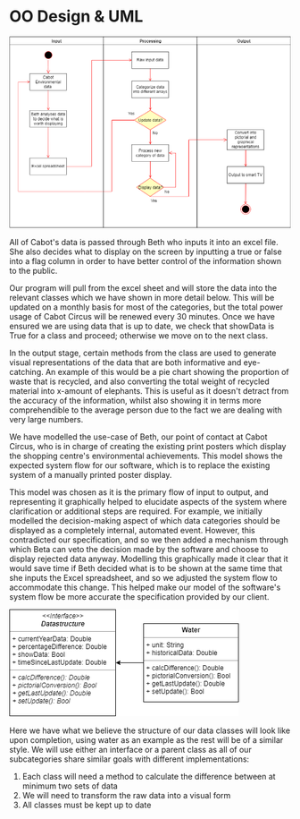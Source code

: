 OO Design & UML
========================
![alt text](https://github.com/kamenPB/Green-Credentials/blob/master/Portfolio%20A/PNG/uml_diagram.png "Green Credentials UML diagram")

All of Cabot's data is passed through Beth who inputs it into an excel file. She also decides what to display on the screen by inputting a true or false into a flag column in order to have better control of the information shown to the public.

Our program will pull from the excel sheet and will store the data into the relevant classes which we have shown in more detail below. This will be updated on a monthly basis for most of the categories, but the total power usage of Cabot Circus will be renewed every 30 minutes. Once we have ensured we are using data that is up to date, we check that showData is True for a class and proceed; otherwise we move on to the next class. 

In the output stage, certain methods from the class are used to generate visual representations of the data that are both informative and eye-catching. An example of this would be a pie chart showing the proportion of waste that is recycled, and also converting the total weight of recycled material into x-amount of elephants. This is useful as it doesn't detract from the accuracy of the information, whilst also showing it in terms more comprehendible to the average person due to the fact we are dealing with very large numbers.

We have modelled the use-case of Beth, our point of contact at Cabot Circus, who is in charge of creating the existing print posters which display the shopping centre's environmental achievements. This model shows the expected system flow for our software, which is to replace the existing system of a manually printed poster display.

This model was chosen as it is the primary flow of input to output, and representing it graphically helped to elucidate aspects of the system where clarification or additional steps are required. For example, we initially modelled the decision-making aspect of which data categories should be displayed as a completely internal, automated event. However, this contradicted our specification, and so we then added a mechanism through which Beta can veto the decision made by the software and choose to display rejected data anyway. Modelling this graphically made it clear that it would save time if Beth decided what is to be shown at the same time that she inputs the Excel spreadsheet, and so we adjusted the system flow to accommodate this change. This helped make our model of the software's system flow be more accurate the specification provided by our client.

![alt text](https://github.com/kamenPB/Green-Credentials/blob/master/Portfolio%20A/PNG/example-classes.png "Green Credentials Example Classes")

Here we have what we believe the structure of our data classes will look like upon completion, using water as an example as the rest will be of a similar style. We will use either an interface or a parent class as all of our subcategories share similar goals with different implementations: 
1. Each class will need a method to calculate the difference between at minimum two sets of data
1. We will need to transform the raw data into a visual form
1. All classes must be kept up to date
